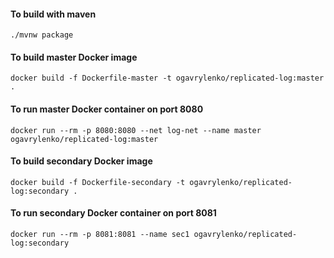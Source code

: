 #### To build with maven
```maven
./mvnw package
```
#### To build master Docker image

```Docker
docker build -f Dockerfile-master -t ogavrylenko/replicated-log:master .
```

#### To run master Docker container on port 8080

```Docker
docker run --rm -p 8080:8080 --net log-net --name master ogavrylenko/replicated-log:master
```
#### To build secondary Docker image

```Docker
docker build -f Dockerfile-secondary -t ogavrylenko/replicated-log:secondary .
```
#### To run secondary Docker container on port 8081
```Docker
docker run --rm -p 8081:8081 --name sec1 ogavrylenko/replicated-log:secondary
```